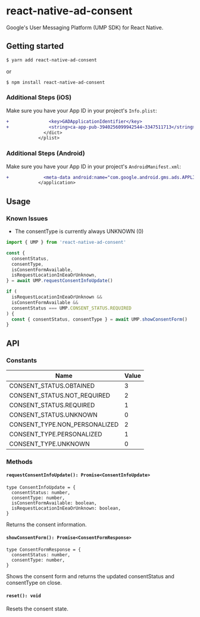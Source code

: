
# react-native-ad-consent

Google's User Messaging Platform (UMP SDK) for React Native.

## Getting started

```sh
$ yarn add react-native-ad-consent
```

or

```sh
$ npm install react-native-ad-consent
```

### Additional Steps (iOS)

Make sure you have your App ID in your project's `Info.plist`:
```diff
+               <key>GADApplicationIdentifier</key>
+               <string>ca-app-pub-3940256099942544~3347511713</string>
              </dict>
            </plist>
```

### Additional Steps (Android)

Make sure you have your App ID in your project's `AndroidManifest.xml`:
```diff
+             <meta-data android:name="com.google.android.gms.ads.APPLICATION_ID" android:value="ca-app-pub-3940256099942544~3347511713"/>
            </application>
```

## Usage

### Known Issues

* The consentType is currently always UNKNOWN (0)

```javascript
import { UMP } from 'react-native-ad-consent'

const {
  consentStatus,
  consentType,
  isConsentFormAvailable,
  isRequestLocationInEeaOrUnknown,
} = await UMP.requestConsentInfoUpdate()

if (
  isRequestLocationInEeaOrUnknown &&
  isConsentFormAvailable &&
  consentStatus === UMP.CONSENT_STATUS.REQUIRED
) {
  const { consentStatus, consentType } = await UMP.showConsentForm()
}
```

## API

### Constants

| Name													| Value													|
|-------------------------------|-------------------------------|
| CONSENT_STATUS.OBTAINED				| 3															|
| CONSENT_STATUS.NOT_REQUIRED		| 2															|
| CONSENT_STATUS.REQUIRED				| 1															|
| CONSENT_STATUS.UNKNOWN				| 0															|
| CONSENT_TYPE.NON_PERSONALIZED	| 2															|
| CONSENT_TYPE.PERSONALIZED			| 1															|
| CONSENT_TYPE.UNKNOWN					| 0															|

### Methods

#### `requestConsentInfoUpdate(): Promise<ConsentInfoUpdate>`

```
type ConsentInfoUpdate = {
  consentStatus: number,
  consentType: number,
  isConsentFormAvailable: boolean,
  isRequestLocationInEeaOrUnknown: boolean,
}
```

Returns the consent information.

#### `showConsentForm(): Promise<ConsentFormResponse>`

```
type ConsentFormResponse = {
  consentStatus: number,
  consentType: number,
}
```

Shows the consent form and returns the updated consentStatus and consentType on close.

#### `reset(): void`

Resets the consent state.

